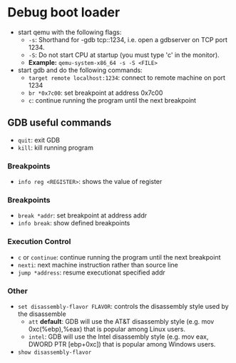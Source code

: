 # Debug boot loader

* start qemu with the following flags:
  * `-s`: Shorthand for -gdb tcp::1234, i.e. open a gdbserver on TCP port 1234.
  * `-S`: Do not start CPU at startup (you must type 'c' in the monitor).
  * **Example:** `qemu-system-x86_64 -s -S <FILE>`
* start gdb and do the following commands:
  * `target remote localhost:1234`: connect to remote machine on port 1234
  * `br *0x7c00`: set breakpoint at address 0x7c00
  * `c`: continue running the program until the next breakpoint

## GDB useful commands

* `quit`: exit GDB
* `kill`: kill running program

### Breakpoints
* `info reg <REGISTER>`: shows the value of register <REGISTER>

### Breakpoints
* `break *addr`: set breakpoint at address addr
* `info break`: show defined breakpoints

### Execution Control
* `c` or `continue`: continue running the program until the next breakpoint
* `nexti`: next machine instruction rather than source line
* `jump *address`: resume executionat specified addr

### Other
* `set disassembly-flavor FLAVOR`: controls the disassembly style used by the disassemble
  * `att` **default**: GDB will use the AT&T disassembly style (e.g. mov 0xc(%ebp),%eax) that is popular among Linux users.
  * `intel`: GDB will use the Intel disassembly style (e.g. mov eax, DWORD PTR [ebp+0xc]) that is popular among Windows users.
* `show disassembly-flavor`